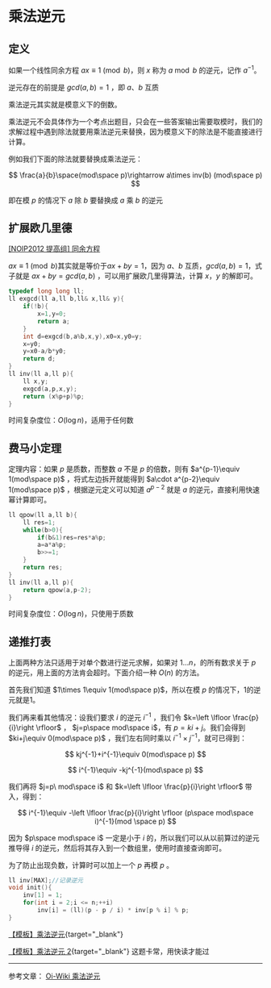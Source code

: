 # 乘法逆元

## **定义**
如果一个线性同余方程 $ax \equiv 1 \pmod b$，则 $x$ 称为 $a \bmod b$ 的逆元，记作 $a^{-1}$。

逆元存在的前提是 $gcd(a,b)=1$ ，即 $a、b$ 互质

乘法逆元其实就是模意义下的倒数。

乘法逆元不会具体作为一个考点出题目，只会在一些答案输出需要取模时，我们的求解过程中遇到除法就要用乘法逆元来替换，因为模意义下的除法是不能直接进行计算。

例如我们下面的除法就要替换成乘法逆元：

$$
\frac{a}{b}\space(mod\space p)\rightarrow a\times inv(b) (mod\space p)
$$

即在模 $p$ 的情况下 $a$ 除 $b$ 要替换成 $a$ 乘 $b$ 的逆元


## **扩展欧几里德**
[[NOIP2012 提高组] 同余方程](https://www.luogu.com.cn/problem/P1082)

$ax \equiv 1 \pmod b$其实就是等价于$ax+by=1$，因为 $a、b$ 互质，$gcd(a,b)=1$，式子就是 $ax+by=gcd(a,b)$ ，可以用扩展欧几里得算法，计算 $x，y$ 的解即可。
 
```cpp
typedef long long ll;
ll exgcd(ll a,ll b,ll& x,ll& y){
    if(!b){
        x=1,y=0;
        return a;
    }
    int d=exgcd(b,a%b,x,y),x0=x,y0=y;
    x=y0;
    y=x0-a/b*y0;
    return d;
}
ll inv(ll a,ll p){
    ll x,y;
    exgcd(a,p,x,y);
    return (x%p+p)%p;
}
```
时间复杂度位：$O(\log n)$，适用于任何数

## **费马小定理**

定理内容：如果 $p$ 是质数，而整数 $a$ 不是 $p$ 的倍数，则有 $a^{p-1}\equiv 1(mod\space p)$ ，将式左边拆开就能得到 $a\cdot a^{p-2}\equiv 1(mod\space p)$ ，根据逆元定义可以知道 $a^{p-2}$ 就是 $a$ 的逆元，直接利用快速幂计算即可。

```cpp
ll qpow(ll a,ll b){
    ll res=1;
    while(b>0){
        if(b&1)res=res*a%p;
        a=a*a%p;
        b>>=1;
    }
    return res;
}
ll inv(ll a,ll p){
    return qpow(a,p-2);
}
```
时间复杂度位：$O(\log n)$，只使用于质数

## **递推打表**

上面两种方法只适用于对单个数进行逆元求解，如果对 $1\dots n$，的所有数求关于 $p$ 的逆元，用上面的方法肯会超时。下面介绍一种 $O(n)$ 的方法。

首先我们知道 $1\times 1\equiv 1(mod\space p)$，所以在模 $p$ 的情况下，$1$的逆元就是$1$。

我们再来看其他情况：设我们要求 $i$ 的逆元 $i^{-1}$ ，我们令 $k=\left \lfloor \frac{p}{i}\right \rfloor$ ， $j=p\space mod\space i$，有 $p=ki+j$。我们会得到 $ki+j\equiv 0(mod\space p)$ ，我们左右同时乘以 $i^{-1}\times j^{-1}$，就可已得到：

$$
kj^{-1}+i^{-1}\equiv 0(mod\space p)
$$

$$
i^{-1}\equiv -kj^{-1}(mod\space p)
$$

我们再将 $j=p\ mod\space i$ 和 $k=\left \lfloor \frac{p}{i}\right \rfloor$ 带入，得到：

$$
i^{-1}\equiv -\left \lfloor \frac{p}{i}\right \rfloor (p\space mod\space i)^{-1}(mod \space p)
$$

因为 $p\space mod\space i$ 一定是小于 $i$ 的，所以我们可以从以前算过的逆元推导得 $i$ 的逆元，然后将其存入到一个数组里，使用时直接查询即可。

为了防止出现负数，计算时可以加上一个 $p$ 再模 $p$ 。

```cpp
ll inv[MAX];//记录逆元
void init(){
    inv[1] = 1;
    for(int i = 2;i <= n;++i)
        inv[i] = (ll)(p - p / i) * inv[p % i] % p;
}
```

[【模板】乘法逆元](https://www.luogu.com.cn/problem/P3811){target="_blank"}

[【模板】乘法逆元 2](https://www.luogu.com.cn/problem/P5431){target="_blank"} 这题卡常，用快读才能过

-----------------
参考文章：
[Oi-Wiki 乘法逆元](https://oi-wiki.org/math/number-theory/inverse/)
